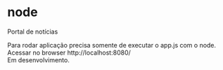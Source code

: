 # node
Portal de notícias

Para rodar aplicação precisa somente de executar o app.js com o node.</br>
Acessar no browser http://localhost:8080/</br>
Em desenvolvimento.
